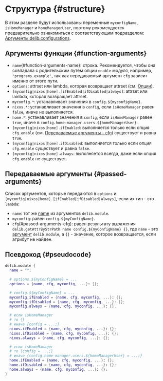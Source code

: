 # Структура {#structure}
В этом разделе будут использованы переменные `myconfigName`, `isHomeManager` и `homeManagerUser`, поэтому рекомендуется предварительно ознакомиться с соответствующим подразделом: [Аргументы delib.configurations](/ru/configurations/structure#function-arguments).

## Аргументы функции {#function-arguments}
- `name`{#function-arguments-name}: строка. Рекомендуется, чтобы она совпадала с родительским путём опции `enable` модуля, например, `"programs.example"`, так как передаваемый аргумент `cfg` зависит именно от этого пути.
- `options`: attrset или lambda, которая возвращает attrset (см. [Опции](/ru/options/introduction)).
- `[myconfig|nixos|home].[ifEnabled|ifDisabled|always]`: attrset или lambda, которая возвращает attrset.
- `myconfig.*`: устанавливает значения в `config.${myconfigName}`.
- `nixos.*`: устанавливает значения в `config`, если `isHomeManager` равен `false`, иначе не выполняется.
- `home.*`: устанавливает значения в `config`, если `isHomeManager` равен `true`, иначе в `config.home-manager.users.${homeManagerUser}`.
- `[myconfig|nixos|home].ifEnabled`: выполняется только если опция `cfg.enable` (см. [Передаваемые аргументы - cfg](#passed-arguments-cfg)) существует и равна `true`.
- `[myconfig|nixos|home].ifDisabled`: выполняется только если опция `cfg.enable` существует и равна `false`.
- `[myconfig|nixos|home].always`: выполняется всегда, даже если опция `cfg.enable` не существует.

## Передаваемые аргументы {#passed-arguments}
Список аргументов, которые передаются в `options` и `[myconfig|nixos|home].[ifEnabled|ifDisabled|always]`, если их тип - это `lambda`:
- `name`: тот же [name](#function-arguments-name) из аргументов `delib.module`. 
- `myconfig`: равен `config.${myConfigName}`.
- `cfg`{#passed-arguments-cfg}: равен результату выражения `delib.getAttrByStrPath name config.${myConfigName} {}`, где `name` - это [аргумент](#function-arguments-name) `delib.module`, а `{}` - значение, которое возвращается, если атрибут не найден.

## Псевдокод {#pseudocode}
```nix
delib.module {
  name = "";
  
  # options.${myConfigName} = ...
  options = {name, cfg, myconfig, ...}: {};

  # config.${myConfigName} = ...
  myconfig.ifEnabled = {name, cfg, myconfig, ...}: {};
  myconfig.ifDisabled = {name, cfg, myconfig, ...}: {};
  myconfig.always = {name, cfg, myconfig, ...}: {};

  # если isHomeManager
  # то {}
  # иначе {config = ...;}
  nixos.ifEnabled = {name, cfg, myconfig, ...}: {};
  nixos.ifDisabled = {name, cfg, myconfig, ...}: {};
  nixos.always = {name, cfg, myconfig, ...}: {};

  # если isHomeManager
  # то {config = ...;}
  # иначе {config.home-manager.users.${homeManagerUser} = ...;}
  home.ifEnabled = {name, cfg, myconfig, ...}: {};
  home.ifDisabled = {name, cfg, myconfig, ...}: {};
  home.always = {name, cfg, myconfig, ...}: {};
}
```
